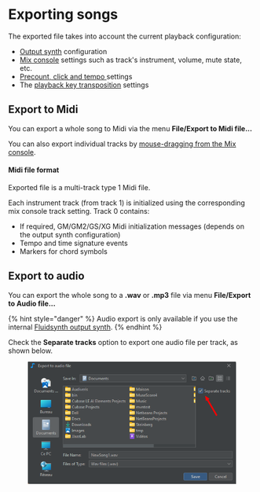 # Exporting songs

The exported file takes into account the current playback configuration:

* [Output synth](../sounds/other-synths.md) configuration
* [Mix console](../editors/mix-console.md) settings such as track's instrument, volume, mute state, etc.
* [Precount, click and tempo ](../playback-control/commands.md)settings
* The [playback key transposition](../playback-control/playback-key-transposition.md) settings

## Export to Midi

You can export a whole song to Midi via the menu **File/Export to Midi file...**&#x20;

You can also export individual tracks by [mouse-dragging from the Mix console](../editors/mix-console.md#export-to-midi-file-with-mouse-drag-and-drop).

#### Midi file format

Exported file is a multi-track type 1 Midi file.&#x20;

Each instrument track (from track 1) is initialized using the corresponding mix console track setting. Track 0 contains:

* If required, GM/GM2/GS/XG Midi initialization messages (depends on the output synth configuration)
* Tempo and time signature events
* Markers for chord symbols

## Export to audio

You can export the whole song to a **.wav** or **.mp3** file via menu **File/Export to Audio file...**

{% hint style="danger" %}
Audio export is only available if you use the internal [Fluidsynth output synth](../sounds/using-fluidsynth.md).
{% endhint %}

Check the **Separate tracks** option to export one audio file per track, as shown below.

<figure><img src="../.gitbook/assets/2024-12-06 18_39_56-Export to audio file.png" alt=""><figcaption></figcaption></figure>





